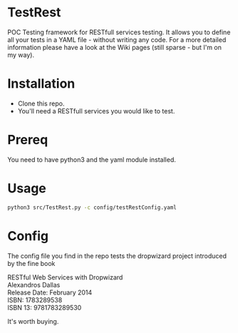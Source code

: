 TestRest
========

POC Testing framework for RESTfull services testing. It allows you to define all your tests in a YAML file - without writing any code. For a more detailed information please have a look at the Wiki pages (still sparse - but I'm on my way).

Installation
============
* Clone this repo.
* You'll need a RESTfull services you would like to test.

Prereq
======

You need to have python3 and the yaml module installed.

Usage
=====

```bash
python3 src/TestRest.py -c config/testRestConfig.yaml

```

Config
======

The config file you find in the repo tests the dropwizard project introduced by the fine book 

RESTful Web Services with Dropwizard<br />
Alexandros Dallas<br />
Release Date: February 2014<br />
ISBN: 1783289538<br />
ISBN 13: 9781783289530

It's worth buying.
